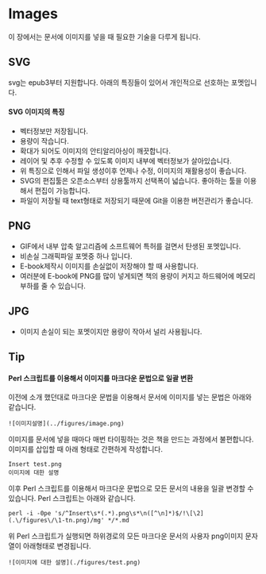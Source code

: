 # Images
이 장에서는 문서에 이미지를 넣을 때 필요한 기술을 다루게 됩니다.

## SVG
svg는 epub3부터 지원합니다.
아래의 특징들이 있어서 개인적으로 선호하는 포멧입니다.

#### SVG 이미지의 특징
- 벡터정보만 저장됩니다.
- 용량이 작습니다.
- 확대가 되어도 이미지의 안티알리아싱이 깨끗합니다.
- 레이어 및 추후 수정할 수 있도록 이미지 내부에 벡터정보가 살아있습니다.
- 위 특징으로 인해서 파일 생성이후 언제나 수정, 이미지의 재활용성이 좋습니다.
- SVG의 편집툴은 오픈소스부터 상용툴까지 선택폭이 넓습니다. 좋아하는 툴을 이용해서 편집이 가능합니다.
- 파일이 저장될 때 text형태로 저장되기 때문에 Git을 이용한 버전관리가 좋습니다.

## PNG
- GIF에서 내부 압축 알고리즘에 소프트웨어 특허를 걸면서 탄생된 포멧입니다.
- 비손실 그래픽파일 포멧중 하나 입니다.
- E-book제작시 이미지를 손실없이 저장해야 할 때 사용합니다.
- 여러분에 E-book에 PNG를 많이 넣게되면 책의 용량이 커지고 하드웨어에 메모리 부하를 줄 수 있습니다.

## JPG
- 이미지 손실이 되는 포멧이지만 용량이 작아서 널리 사용됩니다.

## Tip
#### Perl 스크립트를 이용해서 이미지를 마크다운 문법으로 일괄 변환
이전에 소개 했던대로 마크다운 문법을 이용해서 문서에 이미지를 넣는 문법은 아래와 같습니다.
	
	![이미지설명](../figures/image.png)

이미지를 문서에 넣을 때마다 매번 타이핑하는 것은 책을 만드는 과정에서 불편합니다.
이미지를 삽입할 때 아래 형태로 간편하게 작성합니다.

	Insert test.png
	이미지에 대한 설명

이후 Perl 스크립트를 이용해서 마크다운 문법으로 모든 문서의 내용을 일괄 변경할 수 있습니다.
Perl 스크립트는 아래와 같습니다.

	perl -i -0pe 's/^Insert\s*(.*).png\s*\n([^\n]*)$/!\[\2](.\/figures\/\1-tn.png)/mg' */*.md

위 Perl 스크립트가 실행되면 하위경로의 모든 마크다운 문서의 사용자 png이미지 문자열이 아래형태로 변경됩니다.

	![이미지에 대한 설명](./figures/test.png)

